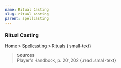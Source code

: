 ```yaml
---
name: Ritual Casting
slug: ritual-casting
parent: spellcasting
---
```

### Ritual Casting
[Home](home) > [Spellcasting](spellcasting) > Rituals {.small-text}

> **Sources** <br/>
> Player's Handbook, p. 201,202
{.read .small-text}
